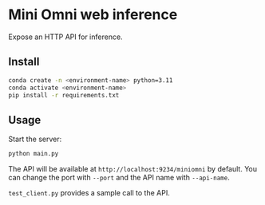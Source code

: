# Mini Omni web inference

Expose an HTTP API for inference.

## Install

```bash
conda create -n <environment-name> python=3.11
conda activate <environment-name>
pip install -r requirements.txt
```

## Usage

Start the server:

```bash
python main.py
```

The API will be available at `http://localhost:9234/miniomni` by default. You can change the port with `--port` and the API name with `--api-name`.

`test_client.py` provides a sample call to the API.